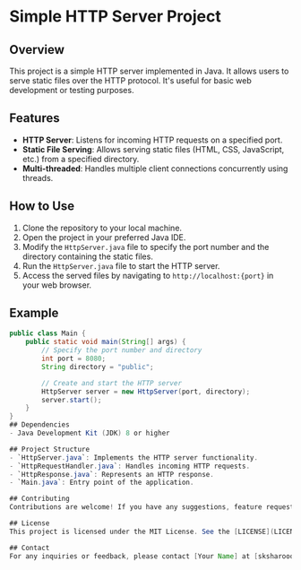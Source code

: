 # Simple HTTP Server Project

## Overview
This project is a simple HTTP server implemented in Java. It allows users to serve static files over the HTTP protocol. It's useful for basic web development or testing purposes.

## Features
- **HTTP Server**: Listens for incoming HTTP requests on a specified port.
- **Static File Serving**: Allows serving static files (HTML, CSS, JavaScript, etc.) from a specified directory.
- **Multi-threaded**: Handles multiple client connections concurrently using threads.

## How to Use
1. Clone the repository to your local machine.
2. Open the project in your preferred Java IDE.
3. Modify the `HttpServer.java` file to specify the port number and the directory containing the static files.
4. Run the `HttpServer.java` file to start the HTTP server.
5. Access the served files by navigating to `http://localhost:{port}` in your web browser.

## Example
```java
public class Main {
    public static void main(String[] args) {
        // Specify the port number and directory
        int port = 8080;
        String directory = "public";

        // Create and start the HTTP server
        HttpServer server = new HttpServer(port, directory);
        server.start();
    }
}
## Dependencies
- Java Development Kit (JDK) 8 or higher

## Project Structure
- `HttpServer.java`: Implements the HTTP server functionality.
- `HttpRequestHandler.java`: Handles incoming HTTP requests.
- `HttpResponse.java`: Represents an HTTP response.
- `Main.java`: Entry point of the application.

## Contributing
Contributions are welcome! If you have any suggestions, feature requests, or bug reports, please open an issue or submit a pull request.

## License
This project is licensed under the MIT License. See the [LICENSE](LICENSE) file for details.

## Contact
For any inquiries or feedback, please contact [Your Name] at [sksharooq456@gmail.com].

